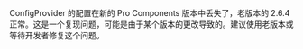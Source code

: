 ConfigProvider 的配置在新的 Pro Components 版本中丢失了，老版本的 2.6.4 正常。这是一个复现问题，可能是由于某个版本的更改导致的。建议使用老版本或等待开发者修复这个问题。
